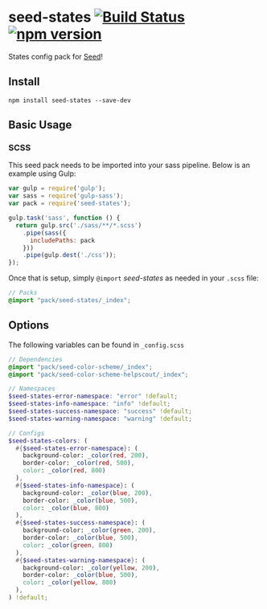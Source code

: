 # seed-states [![Build Status](https://travis-ci.org/helpscout/seed-states.svg?branch=master)](https://travis-ci.org/helpscout/seed-states) [![npm version](https://badge.fury.io/js/seed-states.svg)](https://badge.fury.io/js/seed-states)

States config pack for [Seed](https://github.com/helpscout/seed)!

## Install
```
npm install seed-states --save-dev
```


## Basic Usage

### SCSS
This seed pack needs to be imported into your sass pipeline. Below is an example using Gulp:


```javascript
var gulp = require('gulp');
var sass = require('gulp-sass');
var pack = require('seed-states');

gulp.task('sass', function () {
  return gulp.src('./sass/**/*.scss')
    .pipe(sass({
      includePaths: pack
    }))
    .pipe(gulp.dest('./css'));
});
```

Once that is setup, simply `@import` *seed-states* as needed in your `.scss` file:

```scss
// Packs
@import "pack/seed-states/_index";
```

## Options

The following variables can be found in `_config.scss`

```scss
// Dependencies
@import "pack/seed-color-scheme/_index";
@import "pack/seed-color-scheme-helpscout/_index";

// Namespaces
$seed-states-error-namespace: "error" !default;
$seed-states-info-namespace: "info" !default;
$seed-states-success-namespace: "success" !default;
$seed-states-warning-namespace: "warning" !default;

// Configs
$seed-states-colors: (
  #{$seed-states-error-namespace}: (
    background-color: _color(red, 200),
    border-color: _color(red, 500),
    color: _color(red, 800)
  ),
  #{$seed-states-info-namespace}: (
    background-color: _color(blue, 200),
    border-color: _color(blue, 500),
    color: _color(blue, 800)
  ),
  #{$seed-states-success-namespace}: (
    background-color: _color(green, 200),
    border-color: _color(blue, 500),
    color: _color(green, 800)
  ),
  #{$seed-states-warning-namespace}: (
    background-color: _color(yellow, 200),
    border-color: _color(blue, 500),
    color: _color(yellow, 800)
  ),
) !default;
```
